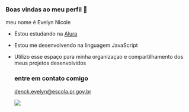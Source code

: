 ### Boas vindas ao meu perfil 👋


meu nome é Evelyn Nicole 

- Estou estudando na [Alura](https://www.alura.com.br)
- Estou me desenvolvendo na linguagem JavaScript
- Utilizo esse espaço para minha organizaçao e compartilhamento dos meus projetos desenvolvidos

  ### entre em contato comigo
  denck.evelyn@escola.pr.gov.br

  ![](https://media.tenor.com/F5TbJQAIFu4AAAAC/pleasure-to-meet-you-hello.gif)
  
